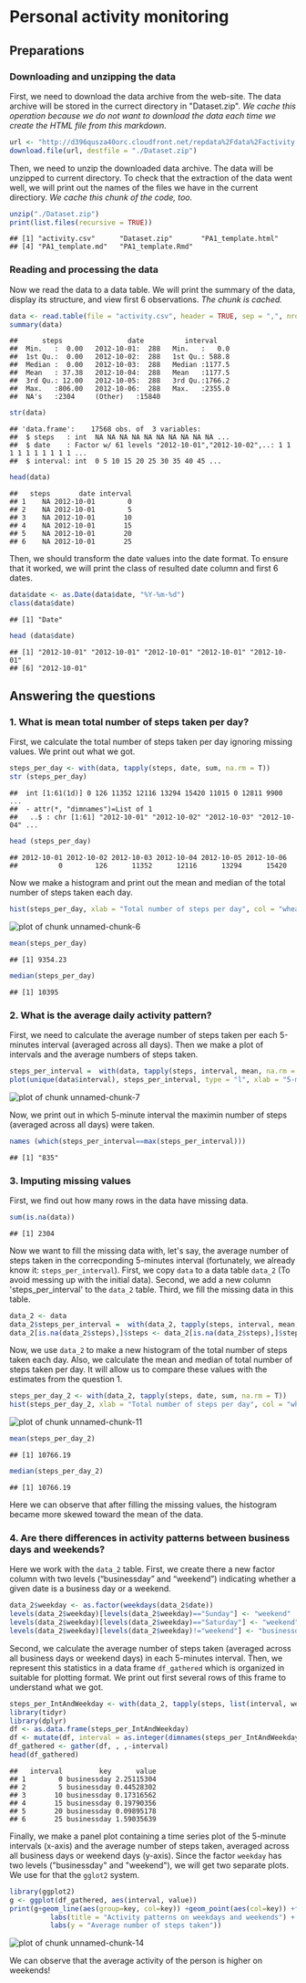 Personal activity monitoring
============================

## Preparations

### Downloading and unzipping the data

First, we need to download the data archive from the web-site. The data archive will be stored
in the currect directory in "Dataset.zip". 
*We cache this operation because we do not want to download the data each time we create the HTML file from this markdown.*

```r
url <- "http://d396qusza40orc.cloudfront.net/repdata%2Fdata%2Factivity.zip"
download.file(url, destfile = "./Dataset.zip")
```

Then, we need to unzip the downloaded data archive. The data will be unzipped to current directory. To check that the extraction of the data went well, we will print out the names of the files we have in the current directiory. *We cache this chunk of the code, too.*

```r
unzip("./Dataset.zip")
print(list.files(recursive = TRUE))
```

```
## [1] "activity.csv"      "Dataset.zip"       "PA1_template.html"
## [4] "PA1_template.md"   "PA1_template.Rmd"
```

### Reading and processing the data

Now we read the data to a data table. We will print the summary of the data, display its structure, and view first 6 observations. *The chunk is cached.*

```r
data <- read.table(file = "activity.csv", header = TRUE, sep = ",", nrows =  17568, na.strings = NA)
summary(data)
```

```
##      steps                date          interval     
##  Min.   :  0.00   2012-10-01:  288   Min.   :   0.0  
##  1st Qu.:  0.00   2012-10-02:  288   1st Qu.: 588.8  
##  Median :  0.00   2012-10-03:  288   Median :1177.5  
##  Mean   : 37.38   2012-10-04:  288   Mean   :1177.5  
##  3rd Qu.: 12.00   2012-10-05:  288   3rd Qu.:1766.2  
##  Max.   :806.00   2012-10-06:  288   Max.   :2355.0  
##  NA's   :2304     (Other)   :15840
```

```r
str(data)
```

```
## 'data.frame':	17568 obs. of  3 variables:
##  $ steps   : int  NA NA NA NA NA NA NA NA NA NA ...
##  $ date    : Factor w/ 61 levels "2012-10-01","2012-10-02",..: 1 1 1 1 1 1 1 1 1 1 ...
##  $ interval: int  0 5 10 15 20 25 30 35 40 45 ...
```

```r
head(data)
```

```
##   steps       date interval
## 1    NA 2012-10-01        0
## 2    NA 2012-10-01        5
## 3    NA 2012-10-01       10
## 4    NA 2012-10-01       15
## 5    NA 2012-10-01       20
## 6    NA 2012-10-01       25
```
 
Then, we should transform the date values into the date format. To ensure that it worked, we will print the class of resulted date column and first 6 dates.

```r
data$date <- as.Date(data$date, "%Y-%m-%d")
class(data$date)
```

```
## [1] "Date"
```

```r
head (data$date)
```

```
## [1] "2012-10-01" "2012-10-01" "2012-10-01" "2012-10-01" "2012-10-01"
## [6] "2012-10-01"
```

## Answering the questions

### 1. What is mean total number of steps taken per day?

First, we calculate the total number of steps taken per day ignoring missing values. We print out what we got.

```r
steps_per_day <- with(data, tapply(steps, date, sum, na.rm = T))
str (steps_per_day)
```

```
##  int [1:61(1d)] 0 126 11352 12116 13294 15420 11015 0 12811 9900 ...
##  - attr(*, "dimnames")=List of 1
##   ..$ : chr [1:61] "2012-10-01" "2012-10-02" "2012-10-03" "2012-10-04" ...
```

```r
head (steps_per_day)
```

```
## 2012-10-01 2012-10-02 2012-10-03 2012-10-04 2012-10-05 2012-10-06 
##          0        126      11352      12116      13294      15420
```

Now we make a histogram and print out the mean and median of the total number of steps taken each day.

```r
hist(steps_per_day, xlab = "Total number of steps per day", col = "wheat1", main = "Total number of steps taken each day (ignoring missing data")
```

![plot of chunk unnamed-chunk-6](figure/unnamed-chunk-6-1.png) 

```r
mean(steps_per_day)
```

```
## [1] 9354.23
```

```r
median(steps_per_day)
```

```
## [1] 10395
```
### 2. What is the average daily activity pattern?

First, we need to calculate the average number of steps taken per each 5-minutes interval (averaged across all days). Then we make a plot of intervals and the average numbers of steps taken.

```r
steps_per_interval =  with(data, tapply(steps, interval, mean, na.rm = T))
plot(unique(data$interval), steps_per_interval, type = "l", xlab = "5-minutes interval", ylab = "Steps taken (averaged across all days)", main = "The average daily activity")
```

![plot of chunk unnamed-chunk-7](figure/unnamed-chunk-7-1.png) 

Now, we print out in which 5-minute interval the maximin number of steps (averaged across all days) were taken.

```r
names (which(steps_per_interval==max(steps_per_interval)))
```

```
## [1] "835"
```

### 3. Imputing missing values 
First, we find out how many rows in the data have missing data.

```r
sum(is.na(data))
```

```
## [1] 2304
```

Now we want to fill the missing data with, let's say, the average number of steps taken in the correcponding 5-minutes interval (fortunately, we already know it: `steps_per_interval`). First, we copy `data` to a data table `data_2` (To avoid messing up with the initial data). Second, we add a new column 'steps_per_interval' to the `data_2` table. Third, we fill the missing data in this table.

```r
data_2 <- data
data_2$steps_per_interval =  with(data_2, tapply(steps, interval, mean, na.rm = T))
data_2[is.na(data_2$steps),]$steps <- data_2[is.na(data_2$steps),]$steps_per_interval
```

Now, we use `data_2` to make a new histogram of the total number of steps taken each day. Also, we calculate the mean and median of total number of steps taken per day. It will allow us to compare these values with the estimates from the question 1.

```r
steps_per_day_2 <- with(data_2, tapply(steps, date, sum, na.rm = T))
hist(steps_per_day_2, xlab = "Total number of steps per day", col = "wheat2", main = "Total number of steps taken each day (with filled missing data)")
```

![plot of chunk unnamed-chunk-11](figure/unnamed-chunk-11-1.png) 

```r
mean(steps_per_day_2)
```

```
## [1] 10766.19
```

```r
median(steps_per_day_2)
```

```
## [1] 10766.19
```
Here we can observe that after filling the missing values, the histogram became more skewed toward the mean of the data. 

### 4. Are there differences in activity patterns between business days and weekends?

Here we work with the `data_2` table. First, we create there a new factor column with two levels (“businessday” and “weekend”) indicating whether a given date is a business day or a weekend.

```r
data_2$weekday <- as.factor(weekdays(data_2$date))
levels(data_2$weekday)[levels(data_2$weekday)=="Sunday"] <- "weekend"
levels(data_2$weekday)[levels(data_2$weekday)=="Saturday"] <- "weekend"
levels(data_2$weekday)[levels(data_2$weekday)!="weekend"] <- "businessday"
```

Second, we calculate the average number of steps taken (averaged across all business days or weekend days) in each 5-minutes interval. Then, we represent this statistics in a data frame `df_gathered` which is organized in suitable for plotting format. We print out first several rows of this frame to understand what we got.

```r
steps_per_IntAndWeekday <- with(data_2, tapply(steps, list(interval, weekday), mean, na.rm = T))
library(tidyr)
library(dplyr)
df <- as.data.frame(steps_per_IntAndWeekday)
df <- mutate(df, interval = as.integer(dimnames(steps_per_IntAndWeekday)[[1]]) )
df_gathered <- gather(df, , ,-interval)
head(df_gathered)
```

```
##   interval         key      value
## 1        0 businessday 2.25115304
## 2        5 businessday 0.44528302
## 3       10 businessday 0.17316562
## 4       15 businessday 0.19790356
## 5       20 businessday 0.09895178
## 6       25 businessday 1.59035639
```

Finally, we make a panel plot containing a time series plot of the 5-minute intervals (x-axis) and the average number of steps taken, averaged across all business days or weekend days (y-axis). Since the factor `weekday` has two levels ("businessday" and "weekend"), we will get two separate plots. We use for that the `gglot2` system.

```r
library(ggplot2)
g <- ggplot(df_gathered, aes(interval, value))
print(g+geom_line(aes(group=key, col=key)) +geom_point(aes(col=key)) +facet_grid(key~.)+
          labs(title = "Activity patterns on weekdays and weekends") +
          labs(y = "Average number of steps taken"))
```

![plot of chunk unnamed-chunk-14](figure/unnamed-chunk-14-1.png) 

We can observe that the average activity of the person is higher on weekends!

